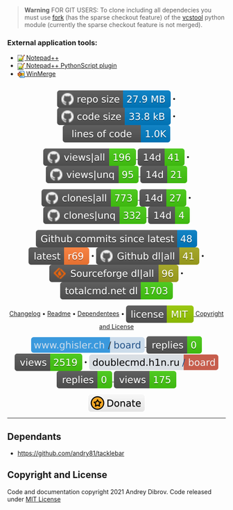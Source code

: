 > **Warning** FOR GIT USERS: To clone including all dependecies you must use [fork](https://github.com/aaronplusone/vcstool/tree/feature-sparse-checkouts) (has the sparse checkout feature) of the [vcstool](https://github.com/dirk-thomas/vcstool) python module (currently the sparse checkout feature is not merged).

### External application tools:
  
* <a href="https://github.com/notepad-plus-plus/notepad-plus-plus"><img src="https://github.com/andry81-3dparty/tacklebar--external_tools/raw/master/res/images/notepad++-16x16.png" valign="middle" alt="notepad++" />&nbsp;Notepad++</a>
* <a href="https://github.com/bruderstein/PythonScript"><img src="https://github.com/andry81-3dparty/tacklebar--external_tools/raw/master/res/images/notepad++-16x16.png" valign="middle" alt="notepad++ PythonScript plugin" />&nbsp;Notepad++ PythonScript plugin</a>
* <a href="https://github.com/WinMerge/winmerge"><img src="https://github.com/andry81-3dparty/tacklebar--external_tools/raw/master/res/images/winmerge-16x16.png" valign="middle" alt="winmerge" />&nbsp;WinMerge</a>

##

<p align="center">
  <a href="#">
    <img src="https://github.com/andry81-cache/andry81-3dparty--gh-content-cache/raw/master/repo/andry81-3dparty/tacklebar--external_tools/badges/metrics/shields-repo-size.svg" valign="middle" alt="GitHub repo size in bytes" /></a>
• <a href="#">
    <img src="https://github.com/andry81-cache/andry81-3dparty--gh-content-cache/raw/master/repo/andry81-3dparty/tacklebar--external_tools/badges/metrics/shields-code-size.svg" valign="middle" alt="code size in bytes" /></a>
• <a href="https://github.com/XAMPPRocky/tokei">
    <img src="https://github.com/andry81-cache/andry81-3dparty--gh-content-cache/raw/master/repo/andry81-3dparty/tacklebar--external_tools/badges/metrics/tokei-lines-of-code.svg" valign="middle" alt="lines of code by tokei.rs" /></a>
</p>

<p align="center">
  <a href="https://github.com/andry81-stats/tacklebar--gh-stats/commits/master/traffic/views">
    <img src="https://github.com/andry81-cache/andry81-3dparty--gh-content-cache/raw/master/repo/andry81-3dparty/tacklebar--external_tools/badges/traffic/views/all.svg" valign="middle" alt="GitHub views|any|total" />
    <img src="https://github.com/andry81-cache/andry81-3dparty--gh-content-cache/raw/master/repo/andry81-3dparty/tacklebar--external_tools/badges/traffic/views/all-14d.svg" valign="middle" alt="GitHub views|any|14d" /></a>
• <a href="https://github.com/andry81-stats/tacklebar--gh-stats/commits/master/traffic/views">
    <img src="https://github.com/andry81-cache/andry81-3dparty--gh-content-cache/raw/master/repo/andry81-3dparty/tacklebar--external_tools/badges/traffic/views/unq.svg" valign="middle" alt="GitHub views|unique per day|total" />
    <img src="https://github.com/andry81-cache/andry81-3dparty--gh-content-cache/raw/master/repo/andry81-3dparty/tacklebar--external_tools/badges/traffic/views/unq-14d.svg" valign="middle" alt="GitHub views|unique per day|14d" /></a>
</p>

<p align="center">
  <a href="https://github.com/andry81-stats/tacklebar--gh-stats/commits/master/traffic/clones">
    <img src="https://github.com/andry81-cache/andry81-3dparty--gh-content-cache/raw/master/repo/andry81-3dparty/tacklebar--external_tools/badges/traffic/clones/all.svg" valign="middle" alt="GitHub clones|any|total" />
    <img src="https://github.com/andry81-cache/andry81-3dparty--gh-content-cache/raw/master/repo/andry81-3dparty/tacklebar--external_tools/badges/traffic/clones/all-14d.svg" valign="middle" alt="GitHub clones|any|14d" /></a>
• <a href="https://github.com/andry81-stats/tacklebar--gh-stats/commits/master/traffic/clones">
    <img src="https://github.com/andry81-cache/andry81-3dparty--gh-content-cache/raw/master/repo/andry81-3dparty/tacklebar--external_tools/badges/traffic/clones/unq.svg" valign="middle" alt="GitHub clones|unique per day|total" />
    <img src="https://github.com/andry81-cache/andry81-3dparty--gh-content-cache/raw/master/repo/andry81-3dparty/tacklebar--external_tools/badges/traffic/clones/unq-14d.svg" valign="middle" alt="GitHub clones|unique per day|14d" /></a>
</p>

<p align="center">
  <a href="https://github.com/andry81-3dparty/tacklebar--external_tools/commits">
    <img src="https://github.com/andry81-cache/andry81-3dparty--gh-content-cache/raw/master/repo/andry81-3dparty/tacklebar--external_tools/badges/metrics/commits-since-latest.svg" valign="middle" alt="GitHub commits since latest version" /></a>
  <a href="https://github.com/andry81-3dparty/tacklebar--external_tools/releases">
    <img src="https://github.com/andry81-cache/andry81-3dparty--gh-content-cache/raw/master/repo/andry81-3dparty/tacklebar--external_tools/badges/metrics/latest-release-name.svg" valign="middle" alt="latest release name" /></a>
• <a href="https://github.com/andry81-3dparty/tacklebar--external_tools/releases">
    <img src="https://github.com/andry81-cache/andry81-3dparty--gh-content-cache/raw/master/repo/andry81-3dparty/tacklebar--external_tools/badges/metrics/github-all-releases.svg" valign="middle" alt="GitHub all releases" /></a>
• <a href="https://sourceforge.net/projects/tacklebar/files/tacklebar--external_tools/">
    <img src="https://github.com/andry81-cache/andry81-3dparty--gh-content-cache/raw/master/repo/andry81-3dparty/tacklebar--external_tools/badges/metrics/sourceforge-all-releases.svg" valign="middle" alt="Sourceforge all downloads" /></a>
• <a href="http://totalcmd.net/plugring/tacklebar.html">
    <img src="https://github.com/andry81-cache/andry81-3dparty--gh-content-cache/raw/master/repo/andry81-3dparty/tacklebar--external_tools/badges/metrics/totalcmd-tacklebar-downloads.svg" valign="middle" alt="totalcmd.net tacklebar downloads" /></a>
</p>

<p align="center">
  <a href="https://github.com/andry81-3dparty/tacklebar--external_tools/blob/master/changelog.txt">Changelog</a>
• <a href="https://github.com/andry81-3dparty/tacklebar--external_tools/blob/master/README_EN.txt">Readme</a>
• <a href="#dependentees">Dependentees</a>
• <a href="#copyright-and-license"><img src="https://github.com/andry81-cache/gh-content-static-cache/raw/master/common/badges/license/mit-license.svg" valign="middle" alt="copyright and license" />&nbsp;Copyright and License</a>
</p>

<p align="center">
  <a href='https://www.ghisler.ch/board/search.php?keywords="%5BExtension%5D+Tacklebar"&terms=all&author=andry81&fid%5B%5D=6&sc=0&sf=titleonly&sr=topics&sk=i&sd=d&st=0&ch=1&t=0&submit=Search'>
    <img src="https://github.com/andry81-cache/gh-content-static-cache/raw/master/common/badges/board/www-ghisler-ch--board.svg" valign="middle" alt="www.ghisler.ch board" />
    <img src="https://github.com/andry81-cache/andry81-3dparty--gh-content-cache/raw/master/repo/andry81-3dparty/tacklebar--external_tools/badges/metrics/totalcmd-board-replies.svg" valign="middle" alt="www.ghisler.ch board replies" />
    <img src="https://github.com/andry81-cache/andry81-3dparty--gh-content-cache/raw/master/repo/andry81-3dparty/tacklebar--external_tools/badges/metrics/totalcmd-board-views.svg" valign="middle" alt="www.ghisler.ch board views" /></a>
• <a href='https://doublecmd.h1n.ru/search.php?keywords="%5BExtension%5D+Tacklebar"&terms=all&author=andry81&fid%5B%5D=9&sc=0&sf=titleonly&sr=topics&sk=i&sd=d&st=0&ch=1&t=0&submit=Search'>
    <img src="https://github.com/andry81-cache/gh-content-static-cache/raw/master/common/badges/board/doublecmd-h1n-ru--board.svg" valign="middle" alt="doublecmd.h1n.ru board" />
    <img src="https://github.com/andry81-cache/andry81-3dparty--gh-content-cache/raw/master/repo/andry81-3dparty/tacklebar--external_tools/badges/metrics/doublecmd-board-replies.svg" valign="middle" alt="doublecmd.h1n.ru board replies" />
    <img src="https://github.com/andry81-cache/andry81-3dparty--gh-content-cache/raw/master/repo/andry81-3dparty/tacklebar--external_tools/badges/metrics/doublecmd-board-views.svg" valign="middle" alt="doublecmd.h1n.ru board views" /></a>
</p>

<p align="center">
  <a href="https://github.com/andry81/donate"><img src="https://github.com/andry81-cache/gh-content-static-cache/raw/master/common/badges/donate/donate.svg" valign="middle" alt="donate" /></a>
</p>

---

## <a name="dependants">Dependants</a>

* https://github.com/andry81/tacklebar

## Copyright and License<a name="copyright-and-license"></a>

Code and documentation copyright 2021 Andrey Dibrov. Code released under [MIT License](https://github.com/andry81-3dparty/tacklebar--external_tools/blob/master/license.txt)

